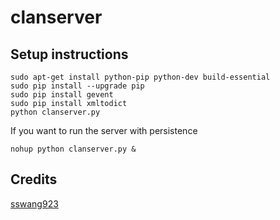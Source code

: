 # clanserver

## Setup instructions 
```
sudo apt-get install python-pip python-dev build-essential
sudo pip install --upgrade pip
sudo pip install gevent
sudo pip install xmltodict
python clanserver.py
```


If you want to run the server with persistence
```
nohup python clanserver.py &
```

## Credits

[sswang923](https://github.com/sswang923)
